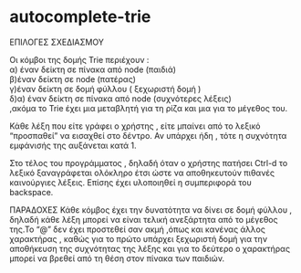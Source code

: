 # autocomplete-trie
ΕΠΙΛΟΓΕΣ ΣΧΕΔΙΑΣΜΟΥ

Οι κόμβοι της δομής Trie περιέχουν :  
  α) έναν δείκτη σε πίνακα από node (παιδιά)  
  β)έναν δείκτη σε node (πατέρας)  
  γ)έναν δείκτη σε δομή φύλλου ( ξεχωριστή δομή )  
  δ)α) έναν δείκτη σε πίνακα από node (συχνότερες λέξεις)  
,ακόμα το Trie έχει μια μεταβλητή για τη ρίζα και μια για το μέγεθος του.  

Κάθε λέξη που είτε γράφει ο χρήστης , είτε μπαίνει από το λεξικό
“προσπαθεί” να εισαχθεί στο δέντρο. Αν υπάρχει ήδη , τότε η συχνότητα εμφάνισής της
αυξάνεται κατά 1.

Στο τέλος του προγράμματος , δηλαδή όταν ο χρήστης πατήσει Ctrl-d το λεξικό ξαναγράφεται
ολόκληρο έτσι ώστε να αποθηκευτούν πιθανές καινούργιες λέξεις.
Επίσης έχει υλοποιηθεί η συμπεριφορά του backspace.


ΠΑΡΑΔΟΧΕΣ
Κάθε κόμβος έχει την δυνατότητα να δίνει σε δομή φύλλου , δηλαδή κάθε λέξη
μπορεί να είναι τελική ανεξάρτητα από το μέγεθος της.Το “@” δεν έχει προστεθεί σαν ακμή
,όπως και κανένας άλλος χαρακτήρας , καθώς για το πρώτο υπάρχει ξεχωριστή δομή για την
αποθήκευση της συχνότητας της λέξης και για το δεύτερο ο χαρακτήρας μπορεί να βρεθεί
από τη θέση στον πίνακα των παιδιών.

